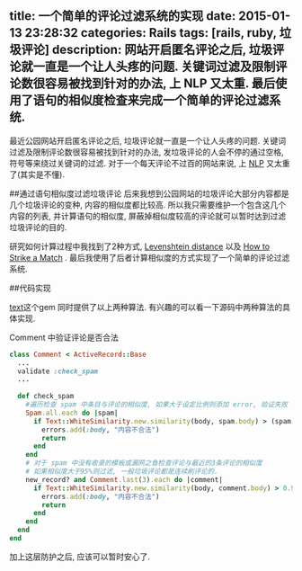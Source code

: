 title: 一个简单的评论过滤系统的实现
date: 2015-01-13 23:28:32
categories: Rails
tags: [rails, ruby, 垃圾评论]
description: 网站开启匿名评论之后, 垃圾评论就一直是一个让人头疼的问题. 关键词过滤及限制评论数很容易被找到针对的办法, 上 NLP 又太重. 最后使用了语句的相似度检查来完成一个简单的评论过滤系统.
---

最近公园网站开启匿名评论之后, 垃圾评论就一直是一个让人头疼的问题. 关键词过滤及限制评论数很容易被找到针对的办法, 发垃圾评论的人会不停的通过空格, 符号等来绕过关键词的过滤. 对于一个每天评论不过百的网站来说, 上 [NLP](http://en.wikipedia.org/wiki/Natural_language_processing) 又太重了(其实是不懂).

##通过语句相似度过滤垃圾评论
后来我想到公园网站的垃圾评论大部分内容都是几个垃圾评论的变种, 内容的相似度都比较高. 所以我只需要维护一个包含这几个内容的列表, 并计算语句的相似度, 屏蔽掉相似度较高的评论就可以暂时达到过滤垃圾评论的目的.

研究如何计算过程中我找到了2种方式, [Levenshtein distance](http://en.wikipedia.org/wiki/Levenshtein_distance) 以及 [How to Strike a Match](http://www.catalysoft.com/articles/StrikeAMatch.html) . 最后我使用了后者计算相似度的方式实现了一个简单的评论过滤系统.

##代码实现

[text](https://github.com/threedaymonk/text)这个gem 同时提供了以上两种算法. 有兴趣的可以看一下源码中两种算法的具体实现.

Comment 中验证评论是否合法

```ruby
class Comment < ActiveRecord::Base
  ...
  validate :check_spam
  ...
 
  def check_spam
    #遍历检查 spam 中条目与评论的相似度, 如果大于设定比例则添加 error, 验证失败
    Spam.all.each do |spam|
      if Text::WhiteSimilarity.new.similarity(body, spam.body) > (spam.similarity || 0.9)
        errors.add(:body, "内容不合法")
        return
      end
    end
    # 对于 spam 中没有收录的模板或漏网之鱼检查评论与最近的3条评论的相似度
    # 如果相似度大于95%则过滤, 一般垃圾评论都是连续刷评论的.
    new_record? and Comment.last(3).each do |comment|
      if Text::WhiteSimilarity.new.similarity(body, comment.body) > 0.95
        errors.add(:body, "内容不合法")
        return
      end
    end
  end  
end

```

加上这层防护之后, 应该可以暂时安心了.